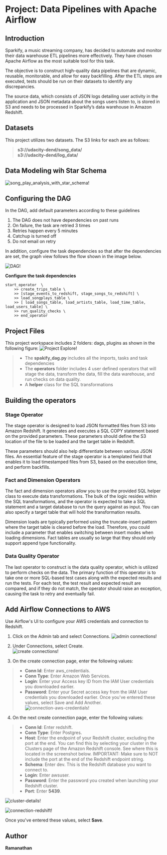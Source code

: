 
# Project: Data Pipelines with Apache Airflow

## Introduction

<p>Sparkify, a music streaming company, has decided to automate and monitor their data warehouse ETL pipelines more effectively. They have chosen Apache Airflow as the most suitable tool for this task.</p>

<p>The objective is to construct high-quality data pipelines that are dynamic, reusable, monitorable, and allow for easy backfilling. After the ETL steps are executed, tests should be run on their datasets to identify any discrepancies.</p>

<p>The source data, which consists of JSON logs detailing user activity in the application and JSON metadata about the songs users listen to, is stored in S3 and needs to be processed in Sparkify’s data warehouse in Amazon Redshift.</p>

## Datasets

This project utilizes two datasets. The S3 links for each are as follows:

>**s3://udacity-dend/song_data/**<br>
>**s3://udacity-dend/log_data/**

## Data Modeling wih Star Schema

![song_play_analysis_with_star_schema!](./image/song_play_analysis_with_star_schema.png "song_play_analysis_with_star_schema")

## Configuring the DAG

In the DAG, add default parameters according to these guidelines

1. The DAG does not have dependencies on past runs
2. On failure, the task are retried 3 times
3. Retries happen every 5 minutes
4. Catchup is turned off
5. Do not email on retry

In addition, configure the task dependencies so that after the dependencies are set, the graph view follows the flow shown in the image below.

![DAG!](./image/sparkify_dag.PNG "sparkify-dag")

**Configure the task dependencies**
```
start_operator  \
    >> create_trips_table \
    >> [stage_events_to_redshift, stage_songs_to_redshift] \
    >> load_songplays_table \
    >> [ load_songs_table, load_artists_table, load_time_table, load_users_table] \
    >> run_quality_checks \
    >> end_operator
```

## Project Files

This project workspace includes 2 folders: dags, plugins as shown in the following figure:
![Project Explore!](./image/project-explore.PNG "sparkify")

>- The **spakify_dag.py** includes all the imports, tasks and task dependencies <br>
>- The **operators** folder includes 4 user defined operators  that will stage the data, transform the data, fill the data warehouse, and run checks on data quality. <br>
>- A **helper** class for the SQL transformations

## Building the operators

### Stage Operator
<p>The stage operator is designed to load JSON formatted files from S3 into Amazon Redshift. It generates and executes a SQL COPY statement based on the provided parameters. These parameters should define the S3 location of the file to be loaded and the target table in Redshift.</p>

<p>These parameters should also help differentiate between various JSON files. An essential feature of the stage operator is a templated field that enables it to load timestamped files from S3, based on the execution time, and perform backfills.</p>

### Fact and Dimension Operators
<p>The fact and dimension operators allow you to use the provided SQL helper class to execute data transformations. The bulk of the logic resides within the SQL transformations, and the operator is expected to take a SQL statement and a target database to run the query against as input. You can also specify a target table that will hold the transformation results.</p>

<p>Dimension loads are typically performed using the truncate-insert pattern where the target table is cleared before the load. Therefore, you could include a parameter that enables switching between insert modes when loading dimensions. Fact tables are usually so large that they should only support append type functionality.</p>

### Data Quality Operator
<p>The last operator to construct is the data quality operator, which is utilized to perform checks on the data. The primary function of this operator is to take one or more SQL-based test cases along with the expected results and run the tests. For each test, the test result and expected result are compared, and if they do not match, the operator should raise an exception, causing the task to retry and eventually fail.</p>

## Add Airflow Connections to AWS

Use Airflow's UI to configure your AWS credentials and connection to Redshift.

1. Click on the Admin tab and select Connections.
![admin connections!](./image/admin-connections.png "admin connections")

2. Under Connections, select Create. <br>
![create connections!](./image/create-connection.png "create connections")

3. On the create connection page, enter the following values:

>- **Conn Id**: Enter aws_credentials.
>- **Conn Type**: Enter Amazon Web Services.
>- **Login**: Enter your Access key ID from the IAM User credentials you downloaded earlier.
>- **Password**: Enter your Secret access key from the IAM User credentials you downloaded earlier.
Once you've entered these values, select Save and Add Another.
![connection-aws-credentials!](./image/connection-aws-credentials.png "connection-aws-credentials")

4. On the next create connection page, enter the following values:

>- **Conn Id**: Enter redshift.
>- **Conn Type**: Enter Postgres.
>- **Host**: Enter the endpoint of your Redshift cluster, excluding the port at the end. You can find this by selecting your cluster in the Clusters page of the Amazon Redshift console. See where this is located in the screenshot below. IMPORTANT: Make sure to NOT include the port at the end of the Redshift endpoint string.
>- **Schema**: Enter dev. This is the Redshift database you want to connect to.
>- **Login**: Enter awsuser.
>- **Password**: Enter the password you created when launching your Redshift cluster.
>- **Port**: Enter **5439**. <br>

![cluster-details!](./image/cluster-details.png "cluster-details")

![connection-redshift!](./image/connection-redshift.png "connection-redshift")


Once you've entered these values, select **Save**.

## Author

**Ramanathan**
